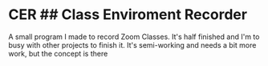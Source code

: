 # CER ## Class Enviroment Recorder
A small program I made to record Zoom Classes. It's half finished and I'm to busy with other projects to finish it.
It's semi-working and needs a bit more work, but the concept is there
